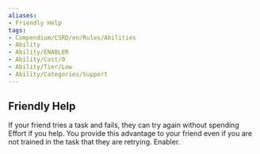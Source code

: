 ```yaml
---
aliases:
- Friendly Help
tags:
- Compendium/CSRD/en/Rules/Abilities
- Ability
- Ability/ENABLER
- Ability/Cost/0
- Ability/Tier/Low
- Ability/Categories/Support
---
```


  
## Friendly Help  
If your friend tries a task and fails, they can try again without spending Effort if you help. You provide this advantage to your friend even if you are not trained in the task that they are retrying. Enabler.